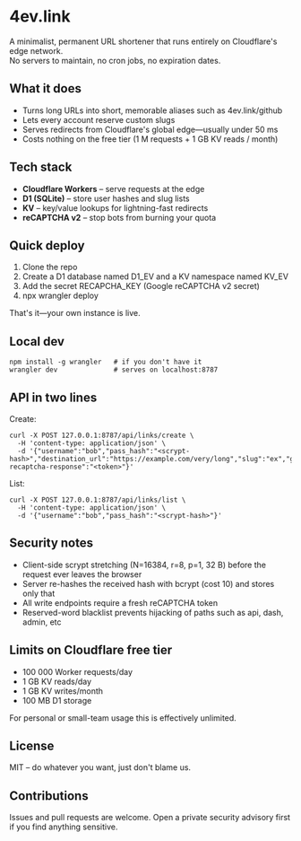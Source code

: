 # 4ev.link

A minimalist, permanent URL shortener that runs entirely on Cloudflare's edge network.  
No servers to maintain, no cron jobs, no expiration dates.

## What it does

- Turns long URLs into short, memorable aliases such as 4ev.link/github  
- Lets every account reserve custom slugs  
- Serves redirects from Cloudflare's global edge—usually under 50 ms  
- Costs nothing on the free tier (1 M requests + 1 GB KV reads / month)

## Tech stack

- **Cloudflare Workers** – serve requests at the edge  
- **D1 (SQLite)** – store user hashes and slug lists  
- **KV** – key/value lookups for lightning-fast redirects  
- **reCAPTCHA v2** – stop bots from burning your quota

## Quick deploy

1. Clone the repo  
2. Create a D1 database named D1_EV and a KV namespace named KV_EV  
3. Add the secret RECAPCHA_KEY (Google reCAPTCHA v2 secret)  
4. npx wrangler deploy

That's it—your own instance is live.

## Local dev

~~~
npm install -g wrangler   # if you don't have it
wrangler dev              # serves on localhost:8787
~~~

## API in two lines

Create:

~~~
curl -X POST 127.0.0.1:8787/api/links/create \
  -H 'content-type: application/json' \
  -d '{"username":"bob","pass_hash":"<scrypt-hash>","destination_url":"https://example.com/very/long","slug":"ex","g-recaptcha-response":"<token>"}'
~~~

List:

~~~
curl -X POST 127.0.0.1:8787/api/links/list \
  -H 'content-type: application/json' \
  -d '{"username":"bob","pass_hash":"<scrypt-hash>"}'
~~~

## Security notes

- Client-side scrypt stretching (N=16384, r=8, p=1, 32 B) before the request ever leaves the browser  
- Server re-hashes the received hash with bcrypt (cost 10) and stores only that  
- All write endpoints require a fresh reCAPTCHA token  
- Reserved-word blacklist prevents hijacking of paths such as api, dash, admin, etc

## Limits on Cloudflare free tier

- 100 000 Worker requests/day  
- 1 GB KV reads/day  
- 1 GB KV writes/month  
- 100 MB D1 storage  

For personal or small-team usage this is effectively unlimited.

## License

MIT – do whatever you want, just don't blame us.

## Contributions

Issues and pull requests are welcome. Open a private security advisory first if you find anything sensitive.

